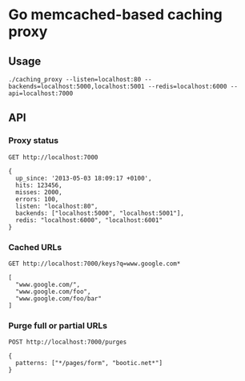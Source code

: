 # Go memcached-based caching proxy

## Usage

    ./caching_proxy --listen=localhost:80 --backends=localhost:5000,localhost:5001 --redis=localhost:6000 --api=localhost:7000
    
## API

### Proxy status

    GET http://localhost:7000
   
    {
      up_since: '2013-05-03 18:09:17 +0100',
      hits: 123456,
      misses: 2000,
      errors: 100,
      listen: "localhost:80",
      backends: ["localhost:5000", "localhost:5001"],
      redis: "localhost:6000", "localhost:6001"
    }

### Cached URLs

    GET http://localhost:7000/keys?q=www.google.com*
    
    [
      "www.google.com/",
      "www.google.com/foo",
      "www.google.com/foo/bar"
    ]

### Purge full or partial URLs

    POST http://localhost:7000/purges
    
    {
      patterns: ["*/pages/form", "bootic.net*"]
    }